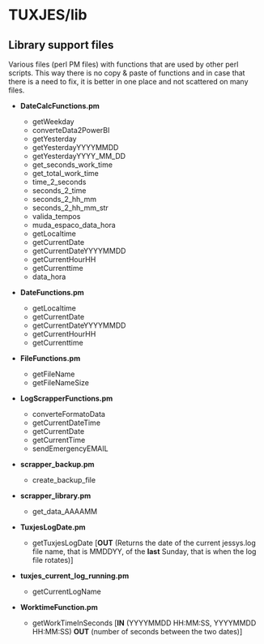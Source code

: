 # TUXJES/lib

## Library support files

Various files (perl PM files) with functions that are used by other perl scripts. This way there is no copy & paste of functions and in case that there is a need to fix, it is better in one place and not scattered on many files.

* **DateCalcFunctions.pm**
	+ getWeekday 
	+ converteData2PowerBI 
	+ getYesterday 
	+ getYesterdayYYYYMMDD 
	+ getYesterdayYYYY_MM_DD 
	+ get_seconds_work_time 
	+ get_total_work_time 
	+ time_2_seconds 
	+ seconds_2_time 
	+ seconds_2_hh_mm 
	+ seconds_2_hh_mm_str 
	+ valida_tempos 
	+ muda_espaco_data_hora 
	+ getLocaltime 
	+ getCurrentDate 
	+ getCurrentDateYYYYMMDD 
	+ getCurrentHourHH 
	+ getCurrenttime 
	+ data_hora 
    
    
* **DateFunctions.pm**
	+ getLocaltime 
	+ getCurrentDate 
	+ getCurrentDateYYYYMMDD 
	+ getCurrentHourHH 
	+ getCurrenttime 


* **FileFunctions.pm**
	+ getFileName 
	+ getFileNameSize 


* **LogScrapperFunctions.pm**
	+ converteFormatoData 
	+ getCurrentDateTime 
	+ getCurrentDate 
	+ getCurrentTime 
	+ sendEmergencyEMAIL 


* **scrapper_backup.pm**
	+ create_backup_file 


* **scrapper_library.pm**
	+ get_data_AAAAMM 


* **TuxjesLogDate.pm**
	+ getTuxjesLogDate  [**OUT** (Returns the date of the current jessys.log file name, that is MMDDYY, of the **last** Sunday, that is when the log file rotates)]       


* **tuxjes_current_log_running.pm**
	+ getCurrentLogName


* **WorktimeFunction.pm**
	+ getWorkTimeInSeconds [**IN** (YYYYMMDD HH:MM:SS, YYYYMMDD HH:MM:SS) **OUT** (number of seconds between the two dates)]
    
    



